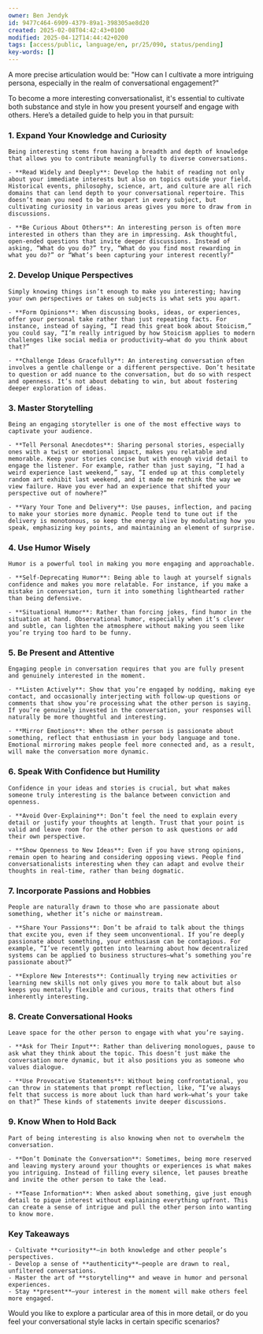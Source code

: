 ```yaml
---
owner: Ben Jendyk
id: 9477c464-6909-4379-89a1-398305ae8d20
created: 2025-02-08T04:42:43+0100
modified: 2025-04-12T14:44:42+0200
tags: [access/public, language/en, pr/25/090, status/pending]
key-words: []
---
```




A more precise articulation would be: "How can I cultivate a more intriguing persona, especially in the realm of conversational engagement?"

To become a more interesting conversationalist, it's essential to cultivate both substance and style in how you present yourself and engage with others. Here’s a detailed guide to help you in that pursuit:

### 1. **Expand Your Knowledge and Curiosity**

	Being interesting stems from having a breadth and depth of knowledge that allows you to contribute meaningfully to diverse conversations.

	- **Read Widely and Deeply**: Develop the habit of reading not only about your immediate interests but also on topics outside your field. Historical events, philosophy, science, art, and culture are all rich domains that can lend depth to your conversational repertoire. This doesn’t mean you need to be an expert in every subject, but cultivating curiosity in various areas gives you more to draw from in discussions.
	
	- **Be Curious About Others**: An interesting person is often more interested in others than they are in impressing. Ask thoughtful, open-ended questions that invite deeper discussions. Instead of asking, “What do you do?” try, “What do you find most rewarding in what you do?” or “What’s been capturing your interest recently?”

### 2. **Develop Unique Perspectives**

	Simply knowing things isn’t enough to make you interesting; having your own perspectives or takes on subjects is what sets you apart.

	- **Form Opinions**: When discussing books, ideas, or experiences, offer your personal take rather than just repeating facts. For instance, instead of saying, “I read this great book about Stoicism,” you could say, “I’m really intrigued by how Stoicism applies to modern challenges like social media or productivity—what do you think about that?”
	
	- **Challenge Ideas Gracefully**: An interesting conversation often involves a gentle challenge or a different perspective. Don’t hesitate to question or add nuance to the conversation, but do so with respect and openness. It’s not about debating to win, but about fostering deeper exploration of ideas.

### 3. **Master Storytelling**

	Being an engaging storyteller is one of the most effective ways to captivate your audience.

	- **Tell Personal Anecdotes**: Sharing personal stories, especially ones with a twist or emotional impact, makes you relatable and memorable. Keep your stories concise but with enough vivid detail to engage the listener. For example, rather than just saying, “I had a weird experience last weekend,” say, “I ended up at this completely random art exhibit last weekend, and it made me rethink the way we view failure. Have you ever had an experience that shifted your perspective out of nowhere?”
	
	- **Vary Your Tone and Delivery**: Use pauses, inflection, and pacing to make your stories more dynamic. People tend to tune out if the delivery is monotonous, so keep the energy alive by modulating how you speak, emphasizing key points, and maintaining an element of surprise.

### 4. **Use Humor Wisely**

	Humor is a powerful tool in making you more engaging and approachable.

	- **Self-Deprecating Humor**: Being able to laugh at yourself signals confidence and makes you more relatable. For instance, if you make a mistake in conversation, turn it into something lighthearted rather than being defensive.
	
	- **Situational Humor**: Rather than forcing jokes, find humor in the situation at hand. Observational humor, especially when it’s clever and subtle, can lighten the atmosphere without making you seem like you’re trying too hard to be funny.

### 5. **Be Present and Attentive**

	Engaging people in conversation requires that you are fully present and genuinely interested in the moment.

	- **Listen Actively**: Show that you’re engaged by nodding, making eye contact, and occasionally interjecting with follow-up questions or comments that show you’re processing what the other person is saying. If you’re genuinely invested in the conversation, your responses will naturally be more thoughtful and interesting.
	
	- **Mirror Emotions**: When the other person is passionate about something, reflect that enthusiasm in your body language and tone. Emotional mirroring makes people feel more connected and, as a result, will make the conversation more dynamic.

### 6. **Speak With Confidence but Humility**

	Confidence in your ideas and stories is crucial, but what makes someone truly interesting is the balance between conviction and openness.

	- **Avoid Over-Explaining**: Don’t feel the need to explain every detail or justify your thoughts at length. Trust that your point is valid and leave room for the other person to ask questions or add their own perspective.
	
	- **Show Openness to New Ideas**: Even if you have strong opinions, remain open to hearing and considering opposing views. People find conversationalists interesting when they can adapt and evolve their thoughts in real-time, rather than being dogmatic.

### 7. **Incorporate Passions and Hobbies**

	People are naturally drawn to those who are passionate about something, whether it’s niche or mainstream.

	- **Share Your Passions**: Don’t be afraid to talk about the things that excite you, even if they seem unconventional. If you’re deeply passionate about something, your enthusiasm can be contagious. For example, “I’ve recently gotten into learning about how decentralized systems can be applied to business structures—what’s something you’re passionate about?”
	
	- **Explore New Interests**: Continually trying new activities or learning new skills not only gives you more to talk about but also keeps you mentally flexible and curious, traits that others find inherently interesting.

### 8. **Create Conversational Hooks**

	Leave space for the other person to engage with what you’re saying. 

	- **Ask for Their Input**: Rather than delivering monologues, pause to ask what they think about the topic. This doesn’t just make the conversation more dynamic, but it also positions you as someone who values dialogue.
	
	- **Use Provocative Statements**: Without being confrontational, you can throw in statements that prompt reflection, like, “I’ve always felt that success is more about luck than hard work—what’s your take on that?” These kinds of statements invite deeper discussions.

### 9. **Know When to Hold Back**

	Part of being interesting is also knowing when not to overwhelm the conversation.

	- **Don’t Dominate the Conversation**: Sometimes, being more reserved and leaving mystery around your thoughts or experiences is what makes you intriguing. Instead of filling every silence, let pauses breathe and invite the other person to take the lead.
	
	- **Tease Information**: When asked about something, give just enough detail to pique interest without explaining everything upfront. This can create a sense of intrigue and pull the other person into wanting to know more.

### Key Takeaways

	- Cultivate **curiosity**—in both knowledge and other people’s perspectives.
	- Develop a sense of **authenticity**—people are drawn to real, unfiltered conversations.
	- Master the art of **storytelling** and weave in humor and personal experiences.
	- Stay **present**—your interest in the moment will make others feel more engaged.

Would you like to explore a particular area of this in more detail, or do you feel your conversational style lacks in certain specific scenarios?
